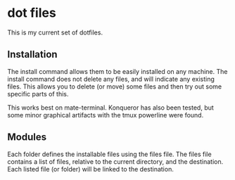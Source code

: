 dot files
=========

This is my current set of dotfiles.


Installation
------------

The install command allows them to be easily installed on any machine.
The install command does not delete any files, and will indicate any
existing files. This allows you to delete (or move) some files and then
try out some specific parts of this.

This works best on mate-terminal. Konqueror has also been tested, but
some minor graphical artifacts with the tmux powerline were found.


Modules
-------

Each folder defines the installable files using the files file. The files
file contains a list of files, relative to the current directory, and the
destination. Each listed file (or folder) will be linked to the
destination.
